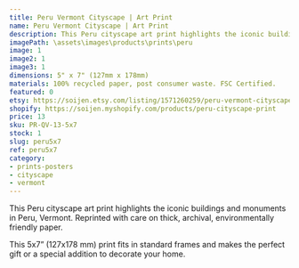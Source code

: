 ```yaml
---
title: Peru Vermont Cityscape | Art Print
name: Peru Vermont Cityscape | Art Print
description: This Peru cityscape art print highlights the iconic buildings and monuments in Peru, Vermont. Reprinted with care on thick, archival, environmentally friendly paper.
imagePath: \assets\images\products\prints\peru
image: 1
image2: 1
image3: 1
dimensions: 5" x 7" (127mm x 178mm)
materials: 100% recycled paper, post consumer waste. FSC Certified.
featured: 0
etsy: https://soijen.etsy.com/listing/1571260259/peru-vermont-cityscape-art-print-thick?utm_source=Copy&utm_medium=ListingManager&utm_campaign=Share&utm_term=so.lmsm&share_time=1695300085467
shopify: https://soijen.myshopify.com/products/peru-cityscape-print
price: 13
sku: PR-QV-13-5x7
stock: 1
slug: peru5x7
ref: peru5x7
category:
- prints-posters
- cityscape
- vermont
---
```

This Peru cityscape art print highlights the iconic buildings and monuments in Peru, Vermont. Reprinted with care on thick, archival, environmentally friendly paper.

This 5x7” (127x178 mm) print fits in standard frames and makes the perfect gift or a special addition to decorate your home.
